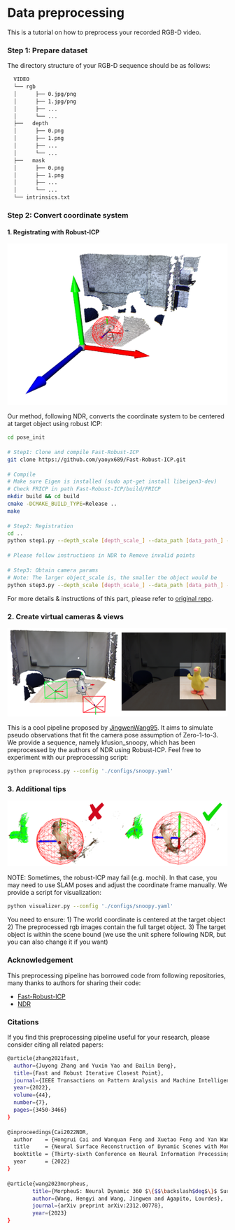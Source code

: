 # Data preprocessing

This is a tutorial on how to preprocess your recorded RGB-D video.



### Step 1: Prepare dataset

The directory structure of your RGB-D sequence should be as follows:

```sh
  VIDEO
  └── rgb
  │		 ├── 0.jpg/png
  │		 ├── 1.jpg/png
  │		 ├── ...
  │		 └── ...
  ├──	depth	 
  │		 ├── 0.png
  │		 ├── 1.png
  │		 ├── ...
  │		 └── ...
  ├──	mask	 
  │		 ├── 0.png
  │		 ├── 1.png
  │		 ├── ...
  │		 └── ...
  └── intrinsics.txt
```

### Step 2: Convert coordinate system

#### 1. Registrating with Robust-ICP

<img src="./media/reconstruct_coord.png" alt="Coordinate frame" style="zoom:50%;" />

Our method, following NDR, converts the coordinate system to be centered at target object using robust ICP:

```sh
cd pose_init

# Step1: Clone and compile Fast-Robust-ICP
git clone https://github.com/yaoyx689/Fast-Robust-ICP.git

# Compile
# Make sure Eigen is installed (sudo apt-get install libeigen3-dev)
# Check FRICP in path Fast-Robust-ICP/build/FRICP
mkdir build && cd build
cmake -DCMAKE_BUILD_TYPE=Release ..
make

# Step2: Registration
cd ..
python step1.py --depth_scale [depth_scale_] --data_path [data_path_] --registration_alg_path [FRICP_path_]

# Please follow instructions in NDR to Remove invalid points

# Step3: Obtain camera params
# Note: The larger object_scale is, the smaller the object would be
python step3.py --depth_scale [depth_scale_] --data_path [data_path_] --object_scale [object_scale_]

```

For more details & instructions of this part, please refer to [original repo](https://github.com/USTC3DV/NDR-code/tree/main/pose_initialization).

### 2. Create virtual cameras & views

<img src="./media/virt_cams.png" alt="Coordinate frame" style="zoom:50%;" />

This is a cool pipeline proposed by [JingwenWang95](https://github.com/JingwenWang95). It aims to simulate pseudo observations that fit the camera pose assumption of Zero-1-to-3. We provide a sequence, namely kfusion_snoopy, which has been preprocessed by the authors of NDR using Robust-ICP. Feel free to experiment with our preprocessing script:

```sh
python preprocess.py --config './configs/snoopy.yaml'
```



### 3. Additional tips

<img src="./media/scene_bound.png" alt="Coordinate frame" style="zoom:50%;" />

NOTE: Sometimes, the robust-ICP may fail (e.g. mochi). In that case, you may need to use SLAM poses and adjust the coordinate frame manually. We provide a script for visualization:

```sh
python visualizer.py --config './configs/snoopy.yaml'
```

You need to ensure: 1) The world coordinate is centered at the target object  2) The preprocessed rgb images contain the full target object. 3) The target object is within the scene bound (we use the unit sphere following NDR, but you can also change it if you want)

### Acknowledgement

This preprocessing pipeline has borrowed code from following repositories, many thanks to authors for sharing their code:

- [Fast-Robust-ICP](https://github.com/yaoyx689/Fast-Robust-ICP)
- [NDR](https://github.com/USTC3DV/NDR-code/tree/main/pose_initialization)

### Citations

If you find this preprocessing pipeline useful for your research, please consider citing all related papers:

```sh
@article{zhang2021fast,
  author={Juyong Zhang and Yuxin Yao and Bailin Deng},
  title={Fast and Robust Iterative Closest Point}, 
  journal={IEEE Transactions on Pattern Analysis and Machine Intelligence}, 
  year={2022},
  volume={44},
  number={7},
  pages={3450-3466}
}
  
@inproceedings{Cai2022NDR,
  author    = {Hongrui Cai and Wanquan Feng and Xuetao Feng and Yan Wang and Juyong Zhang},
  title     = {Neural Surface Reconstruction of Dynamic Scenes with Monocular RGB-D Camera},
  booktitle = {Thirty-sixth Conference on Neural Information Processing Systems (NeurIPS)},
  year      = {2022}
}

@article{wang2023morpheus,
        title={MorpheuS: Neural Dynamic 360 $\{$$\backslash$deg$\}$ Surface Reconstruction from Monocular RGB-D Video},
        author={Wang, Hengyi and Wang, Jingwen and Agapito, Lourdes},
        journal={arXiv preprint arXiv:2312.00778},
        year={2023}
}
```

